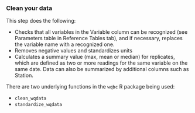 ### Clean your data

This step does the following:  

* Checks that all variables in the Variable column can be recognized (see Parameters table in Reference Tables tab), and if necessary, replaces the variable name with a recognized one.
* Removes negative values and standardizes units
* Calculates a summary value (max, mean or median) for replicates, which are defined as two or more readings for the same variable on the same date. Data can also be summarized by additional columns such as Station.

There are two underlying functions in the `wqbc` R package being used: 
* `clean_wqdata`
* `standardize_wqdata`
